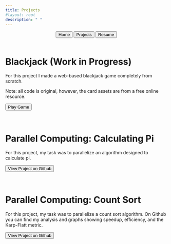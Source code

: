 ```yaml
---
title: Projects
#layout: root
description: " "
---
```


<div class="menu" style="text-align: center;">
  <a href="index.html"><button>Home</button></a>
  <a href="projects.html"><button class="selected">Projects</button></a>
  <a href="resume.html"><button>Resume</button></a>
</div>

<br>

<div id="BlackJack">
  <h1>Blackjack (Work in Progress)</h1>

  <p>For this project I made a web-based blackjack game completely from scratch.</p>
  <p>Note: all code is original, however, the card assets are from a free online resource.</p>

  <a href="../card.html"><button>Play Game</button></a>
</div>

<br>

<div id="ParallelPi">
  <h1>Parallel Computing: Calculating Pi</h1>

  <p>For this project, my task was to parallelize an algorithm designed to calculate pi.</p>

  <a href="https://github.com/Isaac-J-Roebke/ParallelPi"><button>View Project on Github</button></a>
</div>

<br>

<div id="ParallelCountSort">
  <h1>Parallel Computing: Count Sort</h1>

  <p>For this project, my task was to parallelize a count sort algorithm. On Github you can find my analysis and graphs showing speedup, efficiency, and the Karp-Flatt metric.</p>

  <a href="https://github.com/Isaac-J-Roebke/Parallel-Count-Sort"><button>View Project on Github</button></a>
</div>

